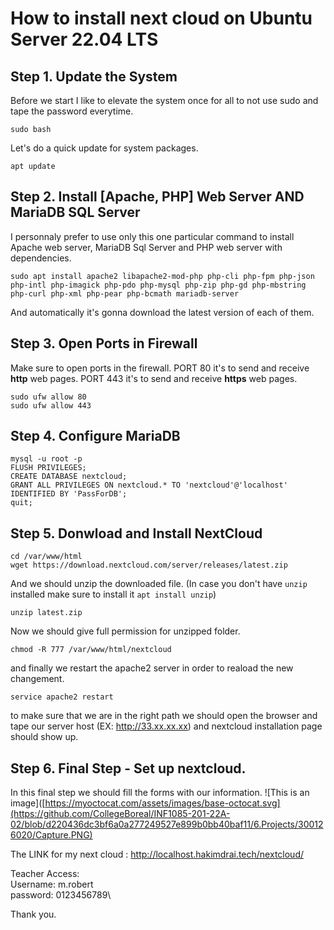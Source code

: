 # How to install next cloud on Ubuntu Server 22.04 LTS
## Step 1. Update the System

Before we start I like to elevate the system once for all to not use sudo and tape the password everytime.
```
sudo bash
```
Let's do a quick update for system packages.
```
apt update
```

## Step 2. Install [Apache, PHP] Web Server AND MariaDB SQL Server
I personnaly prefer to use only this one particular command to install Apache web server, MariaDB Sql Server and PHP web server with dependencies.
```
sudo apt install apache2 libapache2-mod-php php-cli php-fpm php-json php-intl php-imagick php-pdo php-mysql php-zip php-gd php-mbstring php-curl php-xml php-pear php-bcmath mariadb-server
```
And automatically it's gonna download the latest version of each of them.

## Step 3. Open Ports in Firewall
Make sure to open ports in the firewall.
PORT 80 it's to send and receive **http** web pages.
PORT 443 it's to send and receive **https** web pages.

```
sudo ufw allow 80
sudo ufw allow 443
```
## Step 4. Configure MariaDB
```
mysql -u root -p
FLUSH PRIVILEGES;
CREATE DATABASE nextcloud;
GRANT ALL PRIVILEGES ON nextcloud.* TO 'nextcloud'@'localhost' IDENTIFIED BY 'PassForDB';
quit;
```
## Step 5. Donwload and Install NextCloud

```
cd /var/www/html
wget https://download.nextcloud.com/server/releases/latest.zip

```

And we should unzip the downloaded file. (In case you don't have ```unzip``` installed make sure to install it ```apt install unzip```)

```
unzip latest.zip
```

Now we should give full permission for unzipped folder.
```
chmod -R 777 /var/www/html/nextcloud

```
and finally we restart the apache2 server in order to reaload the new changement.
```
service apache2 restart
```
to make sure that we are in the right path we should open the browser and tape our server host (EX: http://33.xx.xx.xx) and nextcloud installation page should show up.

## Step 6. Final Step - Set up nextcloud.

In this final step we should fill the forms with our information.
![This is an image]([https://myoctocat.com/assets/images/base-octocat.svg](https://github.com/CollegeBoreal/INF1085-201-22A-02/blob/d220436dc3bf6a0a277249527e899b0bb40baf11/6.Projects/300126020/Capture.PNG)


The LINK for my next cloud : http://localhost.hakimdrai.tech/nextcloud/

Teacher Access: \
Username: m.robert\
password: 0123456789\


Thank you.


